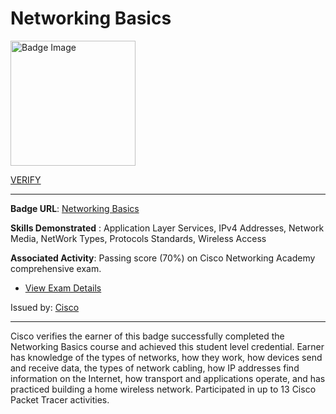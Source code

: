 # __Networking Basics__
<a href='#'>
<img alt='Badge Image' width='200px' src='https://images.credly.com/images/5bdd6a39-3e03-4444-9510-ecff80c9ce79/image.png'></a>

 [VERIFY](https://www.credly.com/badges/1a4c7818-bb0b-4d2b-966a-06c6c13d6f99/public_url)

---

**Badge URL**: [Networking Basics](https://www.credly.com/org/cisco/badge/networking-basics)

**Skills Demonstrated** : Application Layer Services, IPv4 Addresses, Network Media, NetWork Types, Protocols Standards, Wireless Access

**Associated Activity**: Passing score (70%) on Cisco Networking Academy comprehensive exam.
- [View Exam Details](None)

Issued by: [Cisco](https://www.credly.com/org/cisco)

---

Cisco verifies the earner of this badge successfully completed the Networking Basics course and achieved this student level credential. Earner has knowledge of the types of networks, how they work, how devices send and receive data, the types of network cabling, how IP addresses find information on the Internet, how transport and applications operate, and has practiced building a home wireless network. Participated in up to 13 Cisco Packet Tracer activities.

